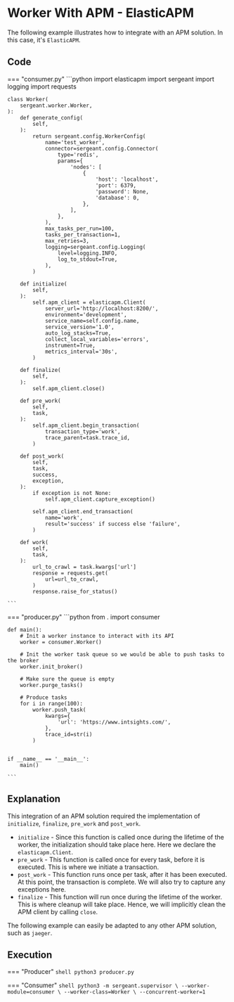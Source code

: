 # Worker With APM - ElasticAPM

The following example illustrates how to integrate with an APM solution. In this case, it's `ElasticAPM`.


## Code

=== "consumer.py"
    ```python
    import elasticapm
    import sergeant
    import logging
    import requests


    class Worker(
        sergeant.worker.Worker,
    ):
        def generate_config(
            self,
        ):
            return sergeant.config.WorkerConfig(
                name='test_worker',
                connector=sergeant.config.Connector(
                    type='redis',
                    params={
                        'nodes': [
                            {
                                'host': 'localhost',
                                'port': 6379,
                                'password': None,
                                'database': 0,
                            },
                        ],
                    },
                ),
                max_tasks_per_run=100,
                tasks_per_transaction=1,
                max_retries=3,
                logging=sergeant.config.Logging(
                    level=logging.INFO,
                    log_to_stdout=True,
                ),
            )

        def initialize(
            self,
        ):
            self.apm_client = elasticapm.Client(
                server_url='http://localhost:8200/',
                environment='development',
                service_name=self.config.name,
                service_version='1.0',
                auto_log_stacks=True,
                collect_local_variables='errors',
                instrument=True,
                metrics_interval='30s',
            )

        def finalize(
            self,
        ):
            self.apm_client.close()

        def pre_work(
            self,
            task,
        ):
            self.apm_client.begin_transaction(
                transaction_type='work',
                trace_parent=task.trace_id,
            )

        def post_work(
            self,
            task,
            success,
            exception,
        ):
            if exception is not None:
                self.apm_client.capture_exception()

            self.apm_client.end_transaction(
                name='work',
                result='success' if success else 'failure',
            )

        def work(
            self,
            task,
        ):
            url_to_crawl = task.kwargs['url']
            response = requests.get(
                url=url_to_crawl,
            )
            response.raise_for_status()

    ```

=== "producer.py"
    ```python
    from . import consumer


    def main():
        # Init a worker instance to interact with its API
        worker = consumer.Worker()

        # Init the worker task queue so we would be able to push tasks to the broker
        worker.init_broker()

        # Make sure the queue is empty
        worker.purge_tasks()

        # Produce tasks
        for i in range(100):
            worker.push_task(
                kwargs={
                    'url': 'https://www.intsights.com/',
                },
                trace_id=str(i)
            )


    if __name__ == '__main__':
        main()

    ```


## Explanation

This integration of an APM solution required the implementation of `initialize`, `finalize`, `pre_work` and `post_work`.

- `initialize` - Since this function is called once during the lifetime of the worker, the initialization should take place here. Here we declare the `elasticapm.Client`.
- `pre_work` - This function is called once for every task, before it is executed. This is where we initiate a transaction.
- `post_work` - This function runs once per task, after it has been executed. At this point, the transaction is complete. We will also try to capture any exceptions here.
- `finalize` - This function will run once during the lifetime of the worker. This is where cleanup will take place. Hence, we will implicitly clean the APM client by calling `close`.

The following example can easily be adapted to any other APM solution, such as `jaeger`.


## Execution

=== "Producer"
    ```shell
    python3 producer.py
    ```

=== "Consumer"
    ```shell
    python3 -m sergeant.supervisor \
        --worker-module=consumer \
        --worker-class=Worker \
        --concurrent-worker=1
    ```
